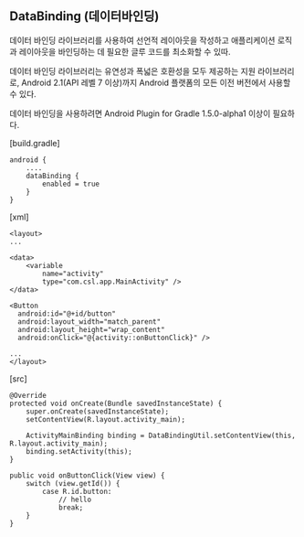 ## DataBinding (데이터바인딩)

데이터 바인딩 라이브러리를 사용하여 선언적 레이아웃을 작성하고
애플리케이션 로직과 레이아웃을 바인딩하는 데 필요한 글루 코드를 최소화할 수 있따.

데이터 바인딩 라이브러리는 유연성과 폭넓은 호환성을 모두 제공하는 지원 라이브러리로,
Android 2.1(API 레벨 7 이상)까지 Android 플랫폼의 모든 이전 버전에서 사용할 수 있다.

데이터 바인딩을 사용하려면 Android Plugin for Gradle 1.5.0-alpha1 이상이 필요하다.

[build.gradle]
```
android {
    ....
    dataBinding {
        enabled = true
    }
}
```

[xml]
```
<layout>
...

<data>
    <variable
        name="activity"
        type="com.csl.app.MainActivity" />
</data>

<Button
  android:id="@+id/button"
  android:layout_width="match_parent"
  android:layout_height="wrap_content"
  android:onClick="@{activity::onButtonClick}" /> 
  
...
</layout>
```

[src]
```
@Override
protected void onCreate(Bundle savedInstanceState) {
    super.onCreate(savedInstanceState);
    setContentView(R.layout.activity_main);

    ActivityMainBinding binding = DataBindingUtil.setContentView(this, R.layout.activity_main);
    binding.setActivity(this);
}

public void onButtonClick(View view) {
    switch (view.getId()) {
        case R.id.button:
            // hello
            break;
    }
}
```
